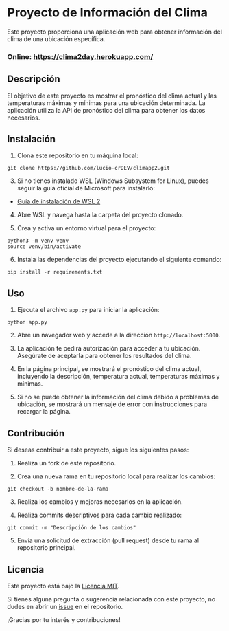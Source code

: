 # Proyecto de Información del Clima

Este proyecto proporciona una aplicación web para obtener información del clima de una ubicación específica.
### Online: https://clima2day.herokuapp.com/

## Descripción

El objetivo de este proyecto es mostrar el pronóstico del clima actual y las temperaturas máximas y mínimas para una ubicación determinada. 
La aplicación utiliza la API de pronóstico del clima para obtener los datos necesarios.

## Instalación

1. Clona este repositorio en tu máquina local:
```
git clone https://github.com/lucio-crDEV/climapp2.git
```
3. Si no tienes instalado WSL (Windows Subsystem for Linux), puedes seguir la guía oficial de Microsoft para instalarlo:
- [Guía de instalación de WSL 2](https://docs.microsoft.com/en-us/windows/wsl/install-win10)

4. Abre WSL y navega hasta la carpeta del proyecto clonado.

5. Crea y activa un entorno virtual para el proyecto:
```
python3 -m venv venv
source venv/bin/activate
```
6. Instala las dependencias del proyecto ejecutando el siguiente comando:
```
pip install -r requirements.txt
```

## Uso

1. Ejecuta el archivo `app.py` para iniciar la aplicación:
```
python app.py
```

2. Abre un navegador web y accede a la dirección `http://localhost:5000`.

3. La aplicación te pedirá autorización para acceder a tu ubicación. Asegúrate de aceptarla para obtener los resultados del clima.

4. En la página principal, se mostrará el pronóstico del clima actual, incluyendo la descripción, temperatura actual, temperaturas máximas y mínimas.

5. Si no se puede obtener la información del clima debido a problemas de ubicación, se mostrará un mensaje de error con instrucciones para recargar la página.

## Contribución

Si deseas contribuir a este proyecto, sigue los siguientes pasos:

1. Realiza un fork de este repositorio.

2. Crea una nueva rama en tu repositorio local para realizar los cambios:
```
git checkout -b nombre-de-la-rama
```

3. Realiza los cambios y mejoras necesarios en la aplicación.

4. Realiza commits descriptivos para cada cambio realizado:
```
git commit -m "Descripción de los cambios"
```

5. Envía una solicitud de extracción (pull request) desde tu rama al repositorio principal.

## Licencia

Este proyecto está bajo la [Licencia MIT](LICENSE).

Si tienes alguna pregunta o sugerencia relacionada con este proyecto, no dudes en abrir un [issue](https://github.com/lucio-crDEV/climapp2/issues) en el repositorio.

¡Gracias por tu interés y contribuciones!
